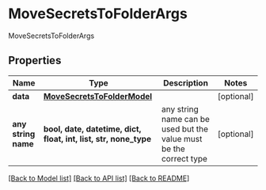# MoveSecretsToFolderArgs

MoveSecretsToFolderArgs

## Properties
Name | Type | Description | Notes
------------ | ------------- | ------------- | -------------
**data** | [**MoveSecretsToFolderModel**](MoveSecretsToFolderModel.md) |  | [optional] 
**any string name** | **bool, date, datetime, dict, float, int, list, str, none_type** | any string name can be used but the value must be the correct type | [optional]

[[Back to Model list]](../README.md#documentation-for-models) [[Back to API list]](../README.md#documentation-for-api-endpoints) [[Back to README]](../README.md)


